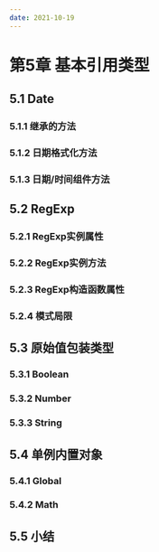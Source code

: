 ```yaml
---
date: 2021-10-19
---
```


# 第5章 基本引用类型

## 5.1 Date

### 5.1.1 继承的方法

### 5.1.2 日期格式化方法

### 5.1.3 日期/时间组件方法

## 5.2 RegExp

### 5.2.1 RegExp实例属性

### 5.2.2 RegExp实例方法

### 5.2.3 RegExp构造函数属性

### 5.2.4 模式局限

## 5.3 原始值包装类型

### 5.3.1 Boolean

### 5.3.2 Number

### 5.3.3 String

## 5.4 单例内置对象

### 5.4.1 Global

### 5.4.2 Math

## 5.5 小结
